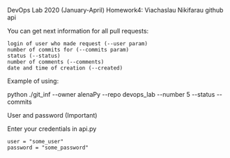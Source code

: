DevOps Lab 2020 (January-April) Homework4: Viachaslau Nikifarau
github api

You can get next information for all pull requests:

    login of user who made request (--user param)
    number of commits for (--commits param)
    status (--status)
    number of comments (--comments)
    date and time of creation (--created)

Example of using:

python ./git_inf --owner alenaPy --repo devops_lab --number 5 --status --commits

User and password (Important)

Enter your credentials in api.py

	user = "some_user"
	password = "some_password"

